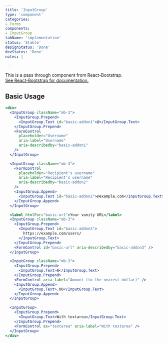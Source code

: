 ```yaml
---
title: 'InputGroup'
type: 'component'
categories:
- Forms
components:
- InputGroup
tabName: 'implementation'
status: 'Stable'
designStatus: 'Done'
devStatus: 'Done'
notes: |

---
```


<p className="lead">
  This is a pass through component from React-Bootstrap.<br/>
  <a href="https://react-bootstrap-v4.netlify.app/components/input-group/" target="_blank" rel="noopener noreferrer">
    See React-Bootstrap for documentation.
  </a>
</p>

## Basic Usage

```jsx live
<div>
  <InputGroup className="mb-3">
    <InputGroup.Prepend>
      <InputGroup.Text id="basic-addon1">@</InputGroup.Text>
    </InputGroup.Prepend>
    <FormControl
      placeholder="Username"
      aria-label="Username"
      aria-describedby="basic-addon1"
    />
  </InputGroup>

  <InputGroup className="mb-3">
    <FormControl
      placeholder="Recipient's username"
      aria-label="Recipient's username"
      aria-describedby="basic-addon2"
    />
    <InputGroup.Append>
      <InputGroup.Text id="basic-addon2">@example.com</InputGroup.Text>
    </InputGroup.Append>
  </InputGroup>

  <label htmlFor="basic-url">Your vanity URL</label>
  <InputGroup className="mb-3">
    <InputGroup.Prepend>
      <InputGroup.Text id="basic-addon3">
        https://example.com/users/
      </InputGroup.Text>
    </InputGroup.Prepend>
    <FormControl id="basic-url" aria-describedby="basic-addon3" />
  </InputGroup>

  <InputGroup className="mb-3">
    <InputGroup.Prepend>
      <InputGroup.Text>$</InputGroup.Text>
    </InputGroup.Prepend>
    <FormControl aria-label="Amount (to the nearest dollar)" />
    <InputGroup.Append>
      <InputGroup.Text>.00</InputGroup.Text>
    </InputGroup.Append>
  </InputGroup>

  <InputGroup>
    <InputGroup.Prepend>
      <InputGroup.Text>With textarea</InputGroup.Text>
    </InputGroup.Prepend>
    <FormControl as="textarea" aria-label="With textarea" />
  </InputGroup>
</div>
```
